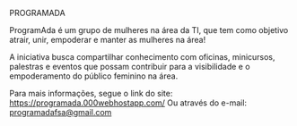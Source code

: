 PROGRAMADA



ProgramAda é um grupo de mulheres na área da TI, que tem como objetivo atrair, unir, empoderar e manter as mulheres na área!

A iniciativa busca compartilhar conhecimento com oficinas, minicursos, palestras e eventos que possam contribuir para a visibilidade e 
o empoderamento do público feminino na área.

Para mais informações, segue o link do site: https://programada.000webhostapp.com/ 
Ou através do e-mail: programadafsa@gmail.com
